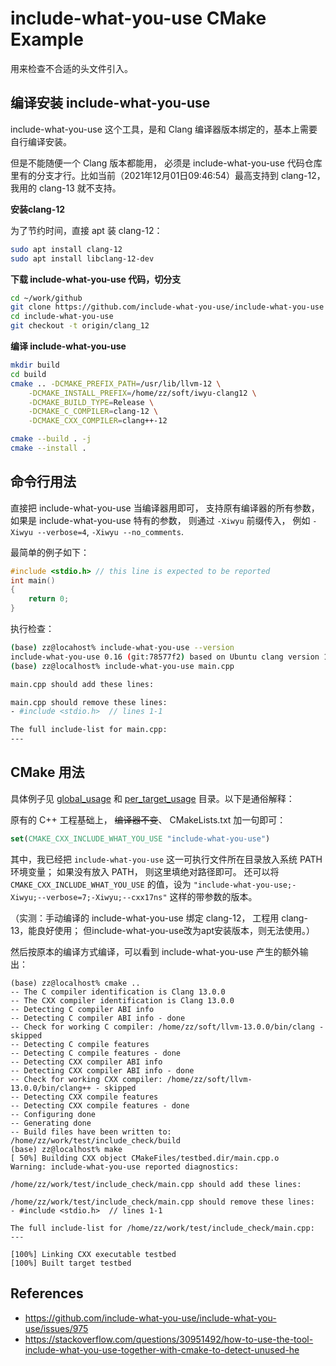 # include-what-you-use CMake Example

用来检查不合适的头文件引入。

## 编译安装 include-what-you-use
include-what-you-use 这个工具，是和 Clang 编译器版本绑定的，基本上需要自行编译安装。

但是不能随便一个 Clang 版本都能用， 必须是 include-what-you-use 代码仓库里有的分支才行。比如当前（2021年12月01日09:46:54）最高支持到 clang-12， 我用的 clang-13 就不支持。

**安装clang-12**

为了节约时间，直接 apt 装 clang-12：
```bash
sudo apt install clang-12
sudo apt install libclang-12-dev
```

**下载 include-what-you-use 代码，切分支**

```bash
cd ~/work/github
git clone https://github.com/include-what-you-use/include-what-you-use
cd include-what-you-use
git checkout -t origin/clang_12
```

**编译 include-what-you-use**

```bash
mkdir build
cd build
cmake .. -DCMAKE_PREFIX_PATH=/usr/lib/llvm-12 \
    -DCMAKE_INSTALL_PREFIX=/home/zz/soft/iwyu-clang12 \
    -DCMAKE_BUILD_TYPE=Release \
    -DCMAKE_C_COMPILER=clang-12 \
    -DCMAKE_CXX_COMPILER=clang++-12

cmake --build . -j
cmake --install .
```

## 命令行用法
直接把 include-what-you-use 当编译器用即可， 支持原有编译器的所有参数， 如果是 include-what-you-use 特有的参数， 则通过 `-Xiwyu` 前缀传入， 例如 `-Xiwyu --verbose=4`, `-Xiwyu --no_comments`.

最简单的例子如下：
```c++
#include <stdio.h> // this line is expected to be reported
int main()
{
    return 0;
}
```

执行检查：
```bash
(base) zz@locahost% include-what-you-use --version
include-what-you-use 0.16 (git:78577f2) based on Ubuntu clang version 12.0.0-3ubuntu1~20.04.4
(base) zz@localhost% include-what-you-use main.cpp 

main.cpp should add these lines:

main.cpp should remove these lines:
- #include <stdio.h>  // lines 1-1

The full include-list for main.cpp:
---
```

## CMake 用法

具体例子见 [global_usage](global_usage) 和 [per_target_usage](per_target_usage) 目录。以下是通俗解释：

原有的 C++ 工程基础上， <del>编译器不变</del>、 CMakeLists.txt 加一句即可：

```cmake
set(CMAKE_CXX_INCLUDE_WHAT_YOU_USE "include-what-you-use")
```
其中，我已经把 `include-what-you-use` 这一可执行文件所在目录放入系统 PATH 环境变量； 如果没有放入 PATH， 则这里填绝对路径即可。
还可以将 `CMAKE_CXX_INCLUDE_WHAT_YOU_USE` 的值，设为 `"include-what-you-use;-Xiwyu;--verbose=7;-Xiwyu;--cxx17ns"` 这样的带参数的版本。

（实测：手动编译的 include-what-you-use 绑定 clang-12， 工程用 clang-13，能良好使用； 但include-what-you-use改为apt安装版本，则无法使用。）

然后按原本的编译方式编译，可以看到 include-what-you-use 产生的额外输出：

```
(base) zz@localhost% cmake ..
-- The C compiler identification is Clang 13.0.0
-- The CXX compiler identification is Clang 13.0.0
-- Detecting C compiler ABI info
-- Detecting C compiler ABI info - done
-- Check for working C compiler: /home/zz/soft/llvm-13.0.0/bin/clang - skipped
-- Detecting C compile features
-- Detecting C compile features - done
-- Detecting CXX compiler ABI info
-- Detecting CXX compiler ABI info - done
-- Check for working CXX compiler: /home/zz/soft/llvm-13.0.0/bin/clang++ - skipped
-- Detecting CXX compile features
-- Detecting CXX compile features - done
-- Configuring done
-- Generating done
-- Build files have been written to: /home/zz/work/test/include_check/build
(base) zz@localhost% make
[ 50%] Building CXX object CMakeFiles/testbed.dir/main.cpp.o
Warning: include-what-you-use reported diagnostics:

/home/zz/work/test/include_check/main.cpp should add these lines:

/home/zz/work/test/include_check/main.cpp should remove these lines:
- #include <stdio.h>  // lines 1-1

The full include-list for /home/zz/work/test/include_check/main.cpp:
---

[100%] Linking CXX executable testbed
[100%] Built target testbed
```

## References
- https://github.com/include-what-you-use/include-what-you-use/issues/975
- https://stackoverflow.com/questions/30951492/how-to-use-the-tool-include-what-you-use-together-with-cmake-to-detect-unused-he